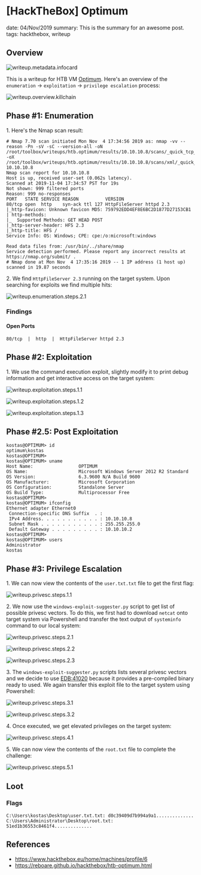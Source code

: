 [HackTheBox] Optimum
===============
date: 04/Nov/2019
summary: This is the summary for an awesome post.
tags: hackthebox, writeup

## Overview
![writeup.metadata.infocard](/static/files/posts_htb_optimum/infocard.png)

This is a writeup for HTB VM [Optimum](https://www.hackthebox.eu/home/machines/profile/6). Here's an overview of the `enumeration` → `exploitation` → `privilege escalation` process:

![writeup.overview.killchain](/static/files/posts_htb_optimum/killchain.png)

## Phase #1: Enumeration
1\. Here's the Nmap scan result:  
```
# Nmap 7.70 scan initiated Mon Nov  4 17:34:56 2019 as: nmap -vv --reason -Pn -sV -sC --version-all -oN /root/toolbox/writeups/htb.optimum/results/10.10.10.8/scans/_quick_tcp_nmap.txt -oX /root/toolbox/writeups/htb.optimum/results/10.10.10.8/scans/xml/_quick_tcp_nmap.xml 10.10.10.8
Nmap scan report for 10.10.10.8
Host is up, received user-set (0.062s latency).
Scanned at 2019-11-04 17:34:57 PST for 19s
Not shown: 999 filtered ports
Reason: 999 no-responses
PORT   STATE SERVICE REASON          VERSION
80/tcp open  http    syn-ack ttl 127 HttpFileServer httpd 2.3
|_http-favicon: Unknown favicon MD5: 759792EDD4EF8E6BC2D1877D27153CB1
| http-methods:
|_  Supported Methods: GET HEAD POST
|_http-server-header: HFS 2.3
|_http-title: HFS /
Service Info: OS: Windows; CPE: cpe:/o:microsoft:windows

Read data files from: /usr/bin/../share/nmap
Service detection performed. Please report any incorrect results at https://nmap.org/submit/ .
# Nmap done at Mon Nov  4 17:35:16 2019 -- 1 IP address (1 host up) scanned in 19.87 seconds
```

2\. We find `HttpFileServer 2.3` running on the target system. Upon searching for exploits we find multiple hits:  

![writeup.enumeration.steps.2.1](/static/files/posts_htb_optimum/screenshot01.png)  

### Findings
#### Open Ports
```
80/tcp  |  http  |  HttpFileServer httpd 2.3
```

## Phase #2: Exploitation
1\. We use the command execution exploit, slightly modify it to print debug information and get interactive access on the target system:  

![writeup.exploitation.steps.1.1](/static/files/posts_htb_optimum/screenshot02.png)  

![writeup.exploitation.steps.1.2](/static/files/posts_htb_optimum/screenshot03.png)  

![writeup.exploitation.steps.1.3](/static/files/posts_htb_optimum/screenshot04.png)  

## Phase #2.5: Post Exploitation
```
kostas@OPTIMUM> id
optimum\kostas
kostas@OPTIMUM>  
kostas@OPTIMUM> uname
Host Name:                 OPTIMUM
OS Name:                   Microsoft Windows Server 2012 R2 Standard
OS Version:                6.3.9600 N/A Build 9600
OS Manufacturer:           Microsoft Corporation
OS Configuration:          Standalone Server
OS Build Type:             Multiprocessor Free
kostas@OPTIMUM>  
kostas@OPTIMUM> ifconfig
Ethernet adapter Ethernet0
 Connection-specific DNS Suffix  . :
 IPv4 Address. . . . . . . . . . . : 10.10.10.8
 Subnet Mask . . . . . . . . . . . : 255.255.255.0
 Default Gateway . . . . . . . . . : 10.10.10.2
kostas@OPTIMUM>  
kostas@OPTIMUM> users
Administrator
kostas
```

## Phase #3: Privilege Escalation
1\. We can now view the contents of the `user.txt.txt` file to get the first flag:  

![writeup.privesc.steps.1.1](/static/files/posts_htb_optimum/screenshot05.png)  

2\. We now use the `windows-exploit-suggester.py` script to get list of possible privesc vectors. To do this, we first had to download `netcat` onto target system via Powershell and transfer the text output of `systeminfo` command to our local system:  

![writeup.privesc.steps.2.1](/static/files/posts_htb_optimum/screenshot06.png)  

![writeup.privesc.steps.2.2](/static/files/posts_htb_optimum/screenshot07.png)  

![writeup.privesc.steps.2.3](/static/files/posts_htb_optimum/screenshot08.png)  

3\. The `windows-exploit-suggester.py` scripts lists several privesc vectors and we decide to use [EDB:41020](https://www.exploit-db.com/exploits/41020) because it provides a pre-compiled binary ready to used. We again transfer this exploit file to the target system using Powershell:  

![writeup.privesc.steps.3.1](/static/files/posts_htb_optimum/screenshot09.png)  

![writeup.privesc.steps.3.2](/static/files/posts_htb_optimum/screenshot10.png)  

4\. Once executed, we get elevated privileges on the target system:  

![writeup.privesc.steps.4.1](/static/files/posts_htb_optimum/screenshot11.png)  

5\. We can now view the contents of the `root.txt` file to complete the challenge:  

![writeup.privesc.steps.5.1](/static/files/posts_htb_optimum/screenshot12.png)  

## Loot
### Flags
```
C:\Users\kostas\Desktop\user.txt.txt: d0c39409d7b994a9a1..............
C:\Users\Administrator\Desktop\root.txt: 51ed1b36553c8461f4..............
```

## References
* <https://www.hackthebox.eu/home/machines/profile/6>  
* <https://reboare.github.io/hackthebox/htb-optimum.html>  
